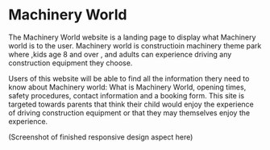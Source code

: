 # Machinery World

The Machinery World website is a landing page to display what Machinery world is to the user. Machinery world is constructioin machinery theme park where ,kids age 8 and over , and adults can experience driving any construction equipment they choose.

Users of this website will be able to find all the information thery need to know about Machinery world: What is Machinery World, opening times,
safety procedures, contact information and a booking form. This site is targeted towards parents that think their child would enjoy the experience of driving construction equipment or that they may themselves enjoy the experience.

(Screenshot of finished responsive design aspect here)